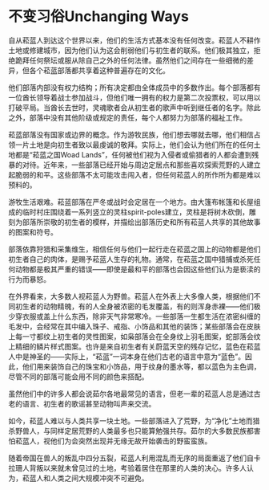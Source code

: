 # 不变习俗Unchanging Ways

自从菘蓝人到达这个世界以来，他们的生活方式基本没有任何改变。菘蓝人不耕作土地或修建城市，因为他们认为这会削弱他们与初生者的联系。他们极其独立，拒绝跪拜任何祭坛或服从除自己之外的任何法律。虽然他们之间存在一些细微的差异，但各个菘蓝部落都共享着这种普遍存在的文化。

他们部落内部没有权力结构；所有决定都由全体成员中的多数作出。每个部落都有一位酋长领导着战士参加战斗，但他们唯一拥有的权力是第二次投票权，可以用以打破平局。当酋长去世时，灵魂歌者会从初生者的歌声中听到继任者的名字。除此之外，部落中没有其他阶级或规定的责任，每个人都努力为部落的福祉工作。

菘蓝部落没有国家或边界的概念。作为游牧民族，他们想去哪就去哪，他们相信占领一片土地是向初生者致以最虔诚的敬拜。实际上，他们会认为他们所在的任何土地都是“菘蓝之国Woad
Lands”，任何被他们视为入侵者或偷猎者的人都会遭到残暴的对待。近年来，一些部落已经开始与周边定居点和那些喜欢探索荒野的人建立起脆弱的和平。这些部落不太可能攻击闯入者，但任何菘蓝人的所作所为都是难以预料的。

游牧生活艰难。菘蓝部落在严冬或战时会定居在一个地方。由大篷布帐篷和长屋组成的临时村庄围绕着一系列竖立的灵柱spirit-poles建立，灵柱是将树木砍倒，雕刻为部落所崇敬的初生者的模样，并描绘出部落历史和所有菘蓝人共享的其他故事的图案和符号。

部落依靠狩猎和采集维生，相信任何与他们一起行走在菘蓝之国上的动物都是他们初生者自己的肉体，是赐予菘蓝人生存的礼物。通常，在菘蓝之国中猎捕或杀死任何动物都是极其严重的错误——即使是最和平的部落也会因这些他们认为是亵渎的行为而暴怒。

在外界看来，大多数人视菘蓝人为野兽。菘蓝人在外表上大多像人类，根据他们不同初生者的动物精魄，有的人全身被浓密的毛发覆盖，有的则浑身赤裸——他们极少穿衣服或盖上什么东西，除非天气非常寒冷。一些部落一生都生活在浓密纠缠的毛发中，会经常在其中编入珠子、戒指、小饰品和其他的装饰；某些部落会在皮肤上每一寸都纹上初生者的灵性图案，如枭部落会在全身纹上羽毛图案，蛇部落会纹上精细的鳞片样式图案。也许是来自初生者有关蔚蓝天空的残存记忆，蓝色在菘蓝人中是神圣的——实际上，“菘蓝”一词本身在他们古老的语言中意为“蓝色”。因此，他们用来装饰自己的珠宝和小饰品，用于纹身的墨水等，都以蓝色为主色调，尽管不同的部落可能会用不同的颜色来搭配。

虽然他们中的许多人都会说茹尔各地最常见的语言，但老一辈的菘蓝人总是通过古老的语言、初生者的歌谣甚至动物叫声来交流。

如今，菘蓝人难以与人类共享一块土地。一些部落进入了荒野，为“净化”土地而猎杀野兽人，与同样定居荒野的人类最多也只能算勉强共存。茹尔的大多数民族都害怕菘蓝人，视他们为会突然出现并无缘无故开始袭击的野蛮蛮族。 

随着帝国在兽人的叛乱中四分五裂，菘蓝人利用混乱而无序的局面重返了他们自卡拉珊人背叛以来就未曾见过的土地，考验着居住在那里的人类的决心。许多人认为，菘蓝人和人类之间大规模冲突不可避免。
